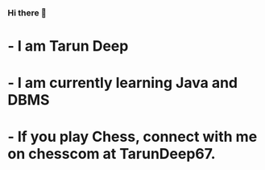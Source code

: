### Hi there 👋
# - I am Tarun Deep
# - I am currently learning Java and DBMS
# - If you play Chess, connect with me on chesscom at TarunDeep67.
<!--
**TDM67/TDM67** is a ✨ _special_ ✨ repository because its `README.md` (this file) appears on your GitHub profile.

Here are some ideas to get you started:

- 🔭 I’m currently working on Java
- 🌱 I’m currently learning Webapps and DBMS
